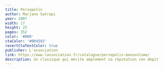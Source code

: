 ```yaml
---
title: Persepolis
author: Marjane Satrapi
year: 2007
width: 17
height: 25
pages: 352
color: '#000'
ctaColor: '#004592'
revertCtaTextColor: true
publisher: L'association
link: https://www.lassociation.fr/catalogue/persepolis-monovolume/
description: Un classique qui mérite amplement sa réputation (en dépit de sa couverture un peu moche). Ce serait déjà formidable si ce n'était que l'histoire personnelle passionante de son autrice. Mais en plus, <cite>Persepolis</cite> m'a appris un milliard de trucs sur l'Iran et la révolution islamique. Ça ne pourrait pas être au programme scolaire ?
---
```

